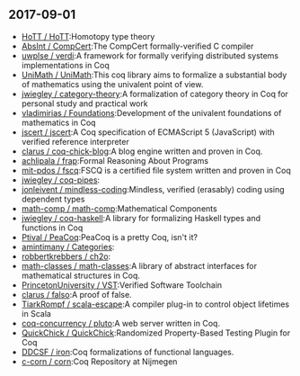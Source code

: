 ## 2017-09-01

* [HoTT / HoTT](https://github.com/HoTT/HoTT):Homotopy type theory
* [AbsInt / CompCert](https://github.com/AbsInt/CompCert):The CompCert formally-verified C compiler
* [uwplse / verdi](https://github.com/uwplse/verdi):A framework for formally verifying distributed systems implementations in Coq
* [UniMath / UniMath](https://github.com/UniMath/UniMath):This coq library aims to formalize a substantial body of mathematics using the univalent point of view.
* [jwiegley / category-theory](https://github.com/jwiegley/category-theory):A formalization of category theory in Coq for personal study and practical work
* [vladimirias / Foundations](https://github.com/vladimirias/Foundations):Development of the univalent foundations of mathematics in Coq
* [jscert / jscert](https://github.com/jscert/jscert):A Coq specification of ECMAScript 5 (JavaScript) with verified reference interpreter
* [clarus / coq-chick-blog](https://github.com/clarus/coq-chick-blog):A blog engine written and proven in Coq.
* [achlipala / frap](https://github.com/achlipala/frap):Formal Reasoning About Programs
* [mit-pdos / fscq](https://github.com/mit-pdos/fscq):FSCQ is a certified file system written and proven in Coq
* [jwiegley / coq-pipes](https://github.com/jwiegley/coq-pipes):
* [jonleivent / mindless-coding](https://github.com/jonleivent/mindless-coding):Mindless, verified (erasably) coding using dependent types
* [math-comp / math-comp](https://github.com/math-comp/math-comp):Mathematical Components
* [jwiegley / coq-haskell](https://github.com/jwiegley/coq-haskell):A library for formalizing Haskell types and functions in Coq
* [Ptival / PeaCoq](https://github.com/Ptival/PeaCoq):PeaCoq is a pretty Coq, isn't it?
* [amintimany / Categories](https://github.com/amintimany/Categories):
* [robbertkrebbers / ch2o](https://github.com/robbertkrebbers/ch2o):
* [math-classes / math-classes](https://github.com/math-classes/math-classes):A library of abstract interfaces for mathematical structures in Coq.
* [PrincetonUniversity / VST](https://github.com/PrincetonUniversity/VST):Verified Software Toolchain
* [clarus / falso](https://github.com/clarus/falso):A proof of false.
* [TiarkRompf / scala-escape](https://github.com/TiarkRompf/scala-escape):A compiler plug-in to control object lifetimes in Scala
* [coq-concurrency / pluto](https://github.com/coq-concurrency/pluto):A web server written in Coq.
* [QuickChick / QuickChick](https://github.com/QuickChick/QuickChick):Randomized Property-Based Testing Plugin for Coq
* [DDCSF / iron](https://github.com/DDCSF/iron):Coq formalizations of functional languages.
* [c-corn / corn](https://github.com/c-corn/corn):Coq Repository at Nijmegen
